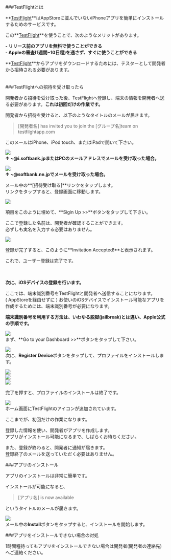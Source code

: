 ###TestFlightとは

**[TestFlight][]**はAppStoreに並んでいないiPhoneアプリを簡単にインストールするためのサービスです。  

この**[TestFlight][]**を使うことで、次のようなメリットがあります。  

**- リリース前のアプリを無料で使うことができる**  
**- Appleの審査(1週間~10日程)を通さず、すぐに使うことができる**  

**[TestFlight][]**からアプリをダウンロードするためには、テスターとして開発者から招待される必要があります。  
　  
  

###TestFlightへの招待を受け取ったら

開発者から招待を受け取った後、TestFlightへ登録し、端末の情報を開発者へ送る必要があります。**これは初回だけの作業です。**  

開発者から招待を受けると、以下のようなタイトルのメールが届きます。

>[開発者名] has invited you to join the [グループ名]team on testfilghtapp.com  

このメールはiPhone、iPod touch、またはiPadで開いて下さい。  


![](./images/img01.png)  
**↑ ~@i.softbank.jpまたはPCのメールアドレスでメールを受け取った場合。**  

![](./images/img02.png)  
**↑ ~@softbank.ne.jpでメールを受け取った場合。**  

メール中の**[招待受け取る]**リンクをタップします。  
リンクをタップすると、登録画面に移動します。   

![](./images/img03.png)

項目をこのように埋めて、**Sigin Up >>**ボタンをタップして下さい。  

ここで登録した名前は、開発者が確認することができます。  
必ずしも実名を入力する必要はありません。  

![](./images/img04.png)

登録が完了すると、このように**Invitation Accepted!**と表示されます。  

これで、ユーザー登録は完了です。  

　　  

**次に、iOSデバイスの登録を行います。**  

ここでは、端末識別番号をTestFlightと開発者へ送信することになります。  
( AppStoreを経由せずに ) お使いのiOSデバイスでインストール可能なアプリを作成するためには、端末識別番号が必要になります。  

**端末識別番号を利用する方法は、いわゆる脱獄(jailbreak)とは違い、Apple公式の手順です。**

![](./images/img05.png)  
まず、**Go to your Dashboard >>**ボタンをタップして下さい。  

![](./images/img06.png)   
次に、**Register Device**ボタンをタップして、プロファイルをインストールします。  

![](./images/img06.png)  
![](./images/img07.png)  
![](./images/img08.png)

完了を押すと、プロファイルのインストールは終了です。    

![](./images/img09.png)  
ホーム画面にTestFlightのアイコンが追加されています。  

ここまでが、初回だけの作業になります。

登録した情報を使い、開発者がアプリを作成します。  
アプリがインストール可能になるまで、しばらくお待ちください。  

また、登録が終わると、開発者に通知が届きます。  
登録終了のメールを送っていただく必要はありません。  

###アプリのインストール

アプリのインストールは非常に簡単です。  

インストールが可能になると、  

> [アプリ名] is now available

というタイトルのメールが届きます。  

![](./images/img10.png)  
メール中の**Install**ボタンをタップすると、インストールを開始します。  

###アプリをインストールできない場合の対処

1時間程待ってもアプリをインストールできない場合は開発者(開発者の連絡先)へご連絡ください。  

[TestFlight]: http://testflightapp.com
